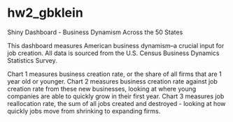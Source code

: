 # hw2_gbklein
Shiny Dashboard - Business Dynamism Across the 50 States

This dashboard measures American business dynamism–a crucial input for job creation. All data is sourced from the U.S. Census Business Dynamics Statistics Survey.

Chart 1 measures business creation rate, or the share of all firms that are 1 year old or younger. Chart 2 measures business creation rate against job creation rate from these new businesses, looking at where young companies are able to quickly grow in their first year. Chart 3 measures job reallocation rate, the sum of all jobs created and destroyed - looking at how quickly jobs move from shrinking to expanding firms.
 
